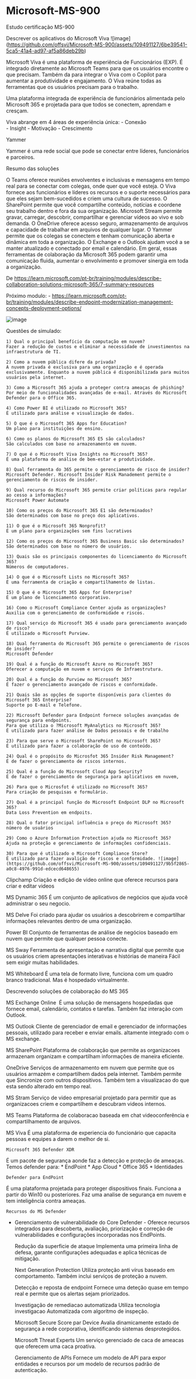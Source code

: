 # Microsoft-MS-900
Estudo certificação MS-900 
 

Descrever os aplicativos do Microsoft Viva
![image] (https://github.com/offsvi/Microsoft-MS-900/assets/109491127/6be39541-5ca5-41a4-ad97-af5a86deb29b) 

Microsoft Viva é uma plataforma de experiência de Funcionários (EXP). É integrado diretamente ao Microsoft Teams para que os usuários encontre o que precisam. Também da para integrar o Viva com o Copilot para aumentar a produtividade e engajamento. 
O Viva reúne todas as ferramentas que os usuários precisam para o trabalho.

Uma plataforma integrada de experiência de funcionários alimentada pelo Microsoft 365 e projetada para que todos se conectem, aprendam e cresçam.


Viva abrange em 4 áreas de experiência única:
	- Conexão  
	- Insight 
	- Motivação 
	- Crescimento

Yammer 

Yammer é uma rede social que pode se conectar entre líderes, funcionários e parceiros.


Resumo das soluções

O Teams oferece reuniões envolventes e inclusivas e mensagens em tempo real para se conectar com colegas, onde quer que você esteja. O Viva fornece aos funcionários e líderes os recursos e o suporte necessários para que eles sejam bem-sucedidos e criem uma cultura de sucesso. O SharePoint permite que você compartilhe conteúdo, notícias e coordene seu trabalho dentro e fora da sua organização. Microsoft Stream permite gravar, carregar, descobrir, compartilhar e gerenciar vídeos ao vivo e sob demanda. O OneDrive oferece acesso seguro, armazenamento de arquivos e capacidade de trabalhar em arquivos de qualquer lugar. O Yammer permite que os colegas se conectem e tenham comunicação aberta e dinâmica em toda a organização. O Exchange e o Outlook ajudam você a se manter atualizado e conectado por email e calendário. Em geral, essas ferramentas de colaboração da Microsoft 365 podem garantir uma comunicação fluida, aumentar o envolvimento e promover sinergia em toda a organização.

De <https://learn.microsoft.com/pt-br/training/modules/describe-collaboration-solutions-microsoft-365/7-summary-resources> 



Próximo modulo:
	- https://learn.microsoft.com/pt-br/training/modules/describe-endpoint-modernization-management-concepts-deployment-options/

![image](https://github.com/offsvi/Microsoft-MS-900/assets/109491127/ab4a357e-98ab-420d-bd9c-23dfbddb4a8d)


Questões de simulado:

	1) Qual o principal benefício da computação em nuvem?
	Fazer a redução de custos e eliminar a necessidade de investimentos na infraestrutura de TI.
	
	2) Como a nuvem pública difere da privada?
	A nuvem privada é exclusiva para uma organização e é operada exclusivamente. Enquanto a nuvem pública é disponibilizada para muitos usuários pela internet.
	
	3) Como a Microsoft 365 ajuda a proteger contra ameaças de phishing?
	Por meio de funcionalidades avançadas de e-mail. Através do Microsoft Defender para o Office 365.
	
	4) Como Power BI é utilizado no Microsoft 365?
	É utilizado para análise e visualização de dados. 
	
	5) O que é o Microsoft 365 Apps for Education?
	Um plano para instituições de ensino.
	
	6) Como os planos do Microsoft 365 E5 são calculados?
	São calculados com base no armazenamento em nuvem.
	
	7) O que é o Microsoft Viva Insights no Microsoft 365?
	É uma plataforma de análise de bem-estar e produtividade.
	
	8) Qual ferramenta do 365 permite o gerenciamento de risco de insider?
	Microsoft Defender. Microsoft Insider Risk Manadement permite o gerenciamento de riscos de insider.
	
	9) Qual recurso do Microsoft 365 permite criar políticas para regular ao cesso a informações?
	Microsoft Power Automate
	
	10) Como os preços do Microsoft 365 E1 são determinados? 
	São determinados com base no preço dos aplicativos. 
	
	11) O que é o Microsoft 365 Nonprofit?
	É um plano para organizações sem fins lucrativos
	
	12) Como os preços do Microsoft 365 Business Basic são determinados? 
	São determinados com base no número de usuários.
	
	13) Quais são os principais componentes do licenciamento do Microsoft 365?
	Números de computadores.
	
	14) O que é o Microsoft Lists no Microsoft 365?
	É uma ferramenta de criação e compartilhamento de listas. 
	
	15) O que é o Microsoft 365 Apps for Enterprise?
	É um plano de licenciamento corporativo.
	
	16) Como o Microsoft Compliance Center ajuda as organizações?
	Auxilia com o gerenciamento de conformidade e riscos.

	17) Qual serviço do Microsoft 365 é usado para gerenciamento avançado de risco?
	É utilizado o Microsoft Purview.
	
	18) Qual ferramenta do Microsoft 365 permite o gerenciamento de riscos de insider?
	Microsoft Defender
	
	19) Qual é a função do Microsoft Azure no Microsoft 365?
	Oferecer a computação em nuvem e serviços de Infraestrutura.
	
	20) Qual é a função do Purview no Microsoft 365?
	É fazer o gerenciamento avançado de riscos e conformidade.
	
	21) Quais são as opções de suporte disponíveis para clientes do Microsoft 365 Enterprise?
	Suporte po E-mail e Telefone.
	
	22) Microsoft Defender para Endpoint fornece soluções avançadas de segurança para endpoints.
	Para que utiliza o ?Microsoft MyAnalytics no Microsoft 365?
	É utilizado para fazer análise de Dados pessoais e de trabalho 
	
	23) Para que serve o Microsoft SharePoint no Microsoft 365?
	É utilizado para fazer a colaboração de uso de conteúdo.
	
	24) Qual é o propósito do Microsfot 365 Insider Risk Management?
	É de fazer o gerenciamento de riscos internos.
	
	25) Qual é a função do Microsoft Cloud App Security?
	É de fazer o gerenciamento de segurança para aplicativos em nuvem,
	
	26) Para que o Microsfot é utilizado no Microsoft 365?
	Para criação de pesquisas e formulário.
	
	27) Qual é a principal função do Microsoft Endpoint DLP no Microsoft 365?
	Data Loss Prevention em endpoits.
	
	28) Qual o fator principal influência o preço do Microsoft 365?
	número de usuários
	
	29) Como o Azure Information Protection ajuda no Microsoft 365?
	Ajuda na proteção e gerenciamento de informações confidenciais.
	
	30) Para que é utilizado o Microsoft Compliance Store?
	É utilizado para fazer avalição de riscos e conformidade. ![image](https://github.com/offsvi/Microsoft-MS-900/assets/109491127/9b5f2865-a0c8-4976-991d-edcecd648655)

Clipchamp 
	Criação e edição de video online que oferece recursos para criar e editar videos 


MS Dynamic 365
	É um conjunto de aplicativos de negócios que ajuda você administrar o seu negocio. 

MS Delve 
	Foi criado para ajudar os usuários a descobrirem e compartilhar informações relevantes dentro de uma organização.

Power BI 
	Conjunto de ferramentas de análise de negócios baseado em nuvem que permite que qualquer pessoa conecte. 

MS Sway
	Ferramenta de apresentação e narrativa digital que permite que os usuários criem apresentações interativas e histórias de maneira 
Fácil sem exigir muitas habilidades.

MS Whiteboard
	É uma tela de formato livre, funciona com um quadro branco tradicional. Mas é hospedado virtualmente. 

Descrevendo soluções de colaboração do MS 365

MS Exchange Online 	É uma solução de mensagens hospedadas que fornece email, calendário, contatos e tarefas. Também faz interação com Outlook.

MS Outlook 
	Cliente de gerenciador de email e gerenciador de informações pessoais, utilizado para receber e enviar emails. 
	altamente integrado com o MS exchange.

MS SharePoint 
	Plataforma de colaboração que permite as organizacoes armazenam organizam e compartilham informações de maneira eficiente. 

OneDrive
	Serviços de armazenamento em nuvem que permite que os usuários armazém e compartilhem dados pela internet. Também permite que 
Sincronize com outros dispositivos. Também tem a visualizacao do que esta sendo alterado em tempo real.

MS Stram 
	Serviço de video empresarial projetado para permitir que as organizacoes criem e compartilhem e descubram videos internos. 

MS Teams 
	Plataforma de colaboracao baseada em chat videoconferência e compartilhamento de arquivos. 

MS Viva 
	É uma plataforma de experiencia do funcionário que capacita pessoas e equipes a darem o melhor de si.

 
	Microsoft 365 Defender XDR 

É um pacote de segurança aonde faz a detecção e proteção de ameaças. Temos defender para:
	* EndPoint
	* App Cloud 
	* Office 365
	* Identidades 

	Defender para EndPoint 

É uma plataforma projetada para proteger dispositivos finais. Funciona a partir do Win10 ou posteriores.
Faz uma analise de segurança em nuvem e tem inteligência contra ameaças.  

	Recursos do MS Defender 

- Gerenciamento de vulnerabilidade do Core Defender - Oferece recursos integrados para descoberta, avaliação, priorização e correção de vulnerabilidades e configurações incorporadas nos EndPoints.

	Redução da superficie de ataque 
Implementa uma primeira linha de defesa, garante configurações adequadas e aplica técnicas de mitigação.

	Next Generation Protection
Utiliza proteção anti vírus baseado em comportamento. Também inclui serviços de proteção a nuvem. 

	Detecção e reposta de endpoint 
Fornece uma deteção quase em tempo real e permite que os alertas sejam priorizados.

	Investigação de remediacao automatizada 
Utiliza tecnologia  investigacao Automatizada com algoritmo de inspeção.

	Microsoft Secure Score par Device 
 Avalia dinamicamente  estado de segurança a rede corporativa, identificando sistemas desprotegidos.

	Microsoft Threat Experts 
Um serviço gerenciado de caca de ameacas que oferecem uma caca proativa. 

	Gerenciamento de APIs 
Fornece um modelo de API para expor entidades e recursos por um modelo de recursos padrão de autenticação. 

	












